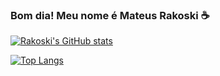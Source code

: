 ### Bom dia! Meu nome é Mateus Rakoski ☕

[![Rakoski's GitHub stats](https://github-readme-stats.vercel.app/api?username=Rakoski)](https://github.com/Rakoski/github-readme-stats)

[![Top Langs](https://github-readme-stats.vercel.app/api/top-langs/?username=Rakoski&size_weight=0.5&count_weight=0.5)](https://github.com/Rakoski/github-readme-stats)

